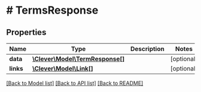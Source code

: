 # # TermsResponse

## Properties

Name | Type | Description | Notes
------------ | ------------- | ------------- | -------------
**data** | [**\Clever\Model\TermResponse[]**](TermResponse.md) |  | [optional]
**links** | [**\Clever\Model\Link[]**](Link.md) |  | [optional]

[[Back to Model list]](../../README.md#models) [[Back to API list]](../../README.md#endpoints) [[Back to README]](../../README.md)
